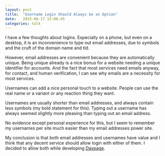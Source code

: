 ```yaml
---
layout: post
title:  "Username Login Should Always be an Option"
date:   2015-08-17 13:06:45
categories: talk
---
```

I have a few thoughts about logins. Especially on a phone, but even on a desktop, it is an inconvenience to type out email addresses, due to symbols and the cruft of the domain name and tld. 

However, email addresses are convenient because they are automatically unique. Being unique already is a nice bonus for a website needing a unique identifier for accounts. And the fact that most services need emails anyway, for contact, and human verification, I can see why emails are a necessity for most services.

Usernames can add a nice personal touch to a website. People can use the real name or a variant or any reaction thing they want. 

Usernames are usually shorter than email addresses, and always contain less symbols (my bold statement for this). Typing out a username has always seemed slightly more pleasing than typing out an email address.

No evidence except personal experience for this, but I seem to remember my usernames per site much easier than my email addresses power site. 

My conclusion is that both email addresses and usernames have value and I think that any decent service should allow login with either of them. I decided to allow both while developing [Daypage][daypage].

[daypage]:      http://daypage.co